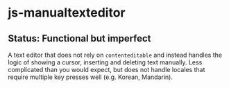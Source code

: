# js-manualtexteditor

## Status: Functional but imperfect

A text editor that does not rely on `contenteditable` and instead handles the logic of showing a cursor, inserting and deleting text manually. Less complicated than you would expect, but does not handle locales that require multiple key presses well (e.g. Korean, Mandarin).
